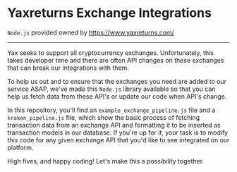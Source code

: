# Yaxreturns Exchange Integrations

``Node.js`` provided owned by https://www.yaxreturns.com/

---

Yax seeks to support all cryptocurrency exchanges. Unfortunately, this takes developer time and there are often API changes on these exchanges that can break our integrations with them. 

To help us out and to ensure that the exchanges you need are added to our service ASAP, we've made this ``Node.js`` library available so that you can help us fetch data from these API's or update our code when API's change.

In this repository, you'll find an ``example_exchange_pipeline.js`` file and a ``kraken_pipeline.js`` file, which show the basic process of fetching transaction data from an exchange API and formatting it to be inserted as transaction models in our database. If you're up for it, your task is to modify this code for any given exchange API that you'd like to see integrated on our platform.

High fives, and happy coding! Let's make this a possibility together.
